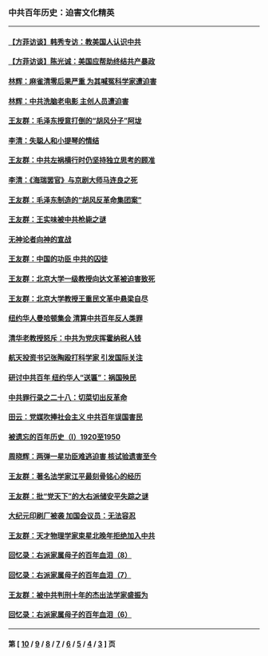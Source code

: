 ### 中共百年历史：迫害文化精英
---
#### [【方菲访谈】韩秀专访：教美国人认识中共](../../pages/nf1176111/n13821310.md?01100430) 
#### [【方菲访谈】陈光诚：美国应帮助终结共产暴政](../../pages/nf1176111/n13759521.md?01100430) 
#### [林辉：麻雀清零后果严重 为其喊冤科学家遭迫害](../../pages/nf1176111/n13746900.md?01100430) 
#### [林辉：中共洗脑老电影 主创人员遭迫害](../../pages/nf1176111/n13699437.md?01100430) 
#### [王友群：毛泽东授意打倒的“胡风分子”阿垅](../../pages/nf1176111/n13592541.md?01100430) 
#### [李清：失聪人和小提琴的情结](../../pages/nf1176111/n13459280.md?01100430) 
#### [王友群：中共左祸横行时仍坚持独立思考的顾准](../../pages/nf1176111/n13444722.md?01100430) 
#### [李清：《海瑞罢官》与京剧大师马连良之死](../../pages/nf1176111/n13412316.md?01100430) 
#### [王友群：毛泽东制造的“胡风反革命集团案”](../../pages/nf1176111/n13324909.md?01100430) 
#### [王友群：王实味被中共枪毙之谜](../../pages/nf1176111/n13307502.md?01100430) 
#### [无神论者向神的宣战](../../pages/nf1176111/n13281535.md?01100430) 
#### [王友群：中国的功臣 中共的囚徒](../../pages/nf1176111/n13291790.md?01100430) 
#### [王友群：北京大学一级教授向达文革被迫害致死](../../pages/nf1176111/n13150966.md?01100430) 
#### [王友群：北京大学教授王重民文革中悬梁自尽](../../pages/nf1176111/n13084645.md?01100430) 
#### [纽约华人曼哈顿集会 清算中共百年反人类罪](../../pages/nf1176111/n13084157.md?01100430) 
#### [清华老教授怒斥：中共为党庆挥霍纳税人钱](../../pages/nf1176111/n13071430.md?01100430) 
#### [航天投资书记张陶殴打科学家 引发国际关注](../../pages/nf1176111/n13069132.md?01100430) 
#### [研讨中共百年 纽约华人“送匾”：祸国殃民](../../pages/nf1176111/n13057367.md?01100430) 
#### [中共罪行录之二十八：切菜切出反革命](../../pages/nf1176111/n13030600.md?01100430) 
#### [田云：党媒吹捧社会主义 中共百年误国害民](../../pages/nf1176111/n13006682.md?01100430) 
#### [被遗忘的百年历史（I）1920至1950](../../pages/nf1176111/n12986411.md?01100430) 
#### [周晓辉：两弹一星功臣难逃迫害 核试验遗害至今](../../pages/nf1176111/n12974997.md?01100430) 
#### [王友群：著名法学家江平最刻骨铭心的经历](../../pages/nf1176111/n12970787.md?01100430) 
#### [王友群：批“党天下”的大右派储安平失踪之谜](../../pages/nf1176111/n12954229.md?01100430) 
#### [大纪元印刷厂被袭 加国会议员：无法容忍](../../pages/nf1176111/n12883028.md?01100430) 
#### [王友群：天才物理学家束星北晚年拒绝加入中共](../../pages/nf1176111/n12792913.md?01100430) 
#### [回忆录：右派家属母子的百年血泪（8）](../../pages/nf1176111/n12706196.md?01100430) 
#### [回忆录：右派家属母子的百年血泪（7）](../../pages/nf1176111/n12706191.md?01100430) 
#### [王友群：被中共判刑十年的杰出法学家盛振为](../../pages/nf1176111/n12706141.md?01100430) 
#### [回忆录：右派家属母子的百年血泪（6）](../../pages/nf1176111/n12698863.md?01100430) 

---
#### 第 [ [10](./10.md?01100430) / [9](./9.md?01100430) / [8](./8.md?01100430) / [7](./7.md?01100430) / [6](./6.md?01100430) / [5](./5.md?01100430) / [4](./4.md?01100430) / [3](./3.md?01100430) ] 页
